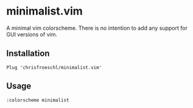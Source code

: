 # minimalist.vim

A minimal vim colorscheme. There is no intention to add any support for GUI versions
of vim.

## Installation

```vim
Plug 'chrisfroeschl/minimalist.vim'
```

## Usage

```vim
:colorscheme minimalist
```
